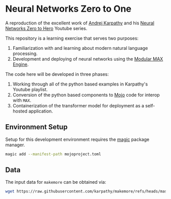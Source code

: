 # Neural Networks Zero to One

A reproduction of the excellent work of [Andrej Karpathy](https://karpathy.ai) and his [Neural Networks Zero to Hero](https://www.youtube.com/playlist?list=PLAqhIrjkxbuWI23v9cThsA9GvCAUhRvKZ) Youtube series.

This repository is a learning exercise that serves two purposes:

1. Familiarization with and learning about modern natural language processing.
2. Development and deploying of neural networks using the [Modular MAX Engine](https://www.modular.com/max).

The code here will be developed in three phases:

1. Working through all of the python based examples in Karpathy's Youtube playlist.
2. Conversion of the python based components to [Mojo](https://www.modular.com/mojo) code for interop with `MAX`.
3. Containerization of the transformer model for deployment as a self-hosted application.

## Environment Setup

Setup for this development environment requires the [magic](https://docs.modular.com/magic/) package manager.

```bash
magic add --manifest-path mojoproject.toml
```

## Data

The input data for `makemore` can be obtained via:

```bash
wget https://raw.githubusercontent.com/karpathy/makemore/refs/heads/master/names.txt
```
